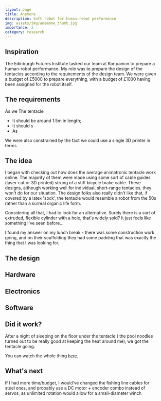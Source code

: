 ```yaml
---
layout: page
title: Anemone
description: Soft robot for human-robot performance
img: assets/img/anemone_thumb.jpg
importance: 2
category: research
---
```



## Inspiration
The Edinburgh Futures Institute tasked our team at Konpanion to prepare a human-robot performance. My role was to prepare the design of the tentacles according to the requirements of the design team. We were given a budget of £5000 to prepare everything, with a budget of £1000 having been assigned for the robot itself. 


## The requirements
As we 
The tentacle 
* It should be around 1.5m in length;
* It should s
* As 

We were also constrained by the fact we could use a single 3D printer in terms 

## The idea
I began with checking out how does the average animatronic tentacle work online. The majority of them were made using some sort of cable guides (laser-cut or 3D printed) strung of a stiff bicycle brake cable. These designs, although working well for individual, short-range tentacles, they won't do for our situation. The design folks also really didn't like that, if covered by a latex 'sock', the tentacle would resemble a robot from the 50s rather than a surreal organic life form. 

Considering all that, I had to look for an alternative. Surely there is a sort of extruded, flexible cylinder with a hole, that's widely sold? It just feels like something I've seen before...

I found my answer on my lunch break - there was some construction work going, and on their scaffolding they had some padding that was exactly the thing that I was looking for. 

## The design

## Hardware

## Electronics

## Software

## Did it work?
After a night of sleeping on the floor under the tentacle ( the pool noodles turned out to be really good at keeping the heat around me), we got the tentacle going. 

You can watch the whole thing [here](https://efi.ed.ac.uk/event/edinburgh-futures-conversations-between-two-waters-a-performance-2/). 

## What's next
If I had more time/budget, I would've changed the fishing line cables for steel ones, and probably use a DC motor + encoder combo instead of servos, as unlimited rotation would allow for a small-diameter winch
